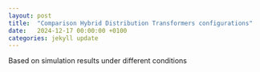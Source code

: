 ```yaml
---
layout: post
title:  "Comparison Hybrid Distribution Transformers configurations"
date:   2024-12-17 00:00:00 +0100
categories: jekyll update
---
```

Based on simulation results under different conditions
